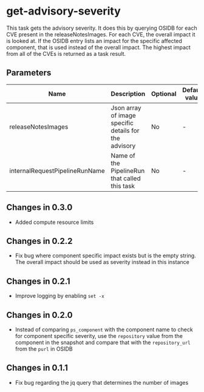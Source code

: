 # get-advisory-severity

This task gets the advisory severity. It does this by querying OSIDB for each CVE present in the
releaseNotesImages. For each CVE, the overall impact it is looked at. If the OSIDB entry lists an
impact for the specific affected component, that is used instead of the overall impact. The highest
impact from all of the CVEs is returned as a task result.


## Parameters

| Name                           | Description                                           | Optional | Default value |
|--------------------------------|-------------------------------------------------------|----------|---------------|
| releaseNotesImages             | Json array of image specific details for the advisory | No       | -             |
| internalRequestPipelineRunName | Name of the PipelineRun that called this task         | No       | -             |

## Changes in 0.3.0
* Added compute resource limits

## Changes in 0.2.2
* Fix bug where component specific impact exists but is the empty string. The overall impact should be used
  as severity instead in this instance

## Changes in 0.2.1
* Improve logging by enabling `set -x`

## Changes in 0.2.0
* Instead of comparing `ps_component` with the component name to check for component specific severity, use the
  `repository` value from the component in the snapshot and compare that with the `repository_url` from the `purl`
  in OSIDB

## Changes in 0.1.1
* Fix bug regarding the jq query that determines the number of images

